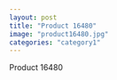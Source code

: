 ```yaml
---
layout: post
title: "Product 16480"
image: "product16480.jpg"
categories: "category1"
---
```

Product 16480
